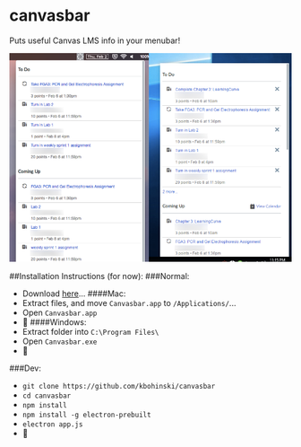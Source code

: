 # canvasbar
Puts useful Canvas LMS info in your menubar!

![Screenshot](https://raw.githubusercontent.com/kbohinski/canvasbar/master/screenshot.png)

##Installation Instructions (for now):
###Normal:
* Download [here](https://github.com/kbohinski/canvasbar/releases/)...
####Mac:
* Extract files, and move `Canvasbar.app` to `/Applications/`...
* Open `Canvasbar.app`
* 🎉
####Windows:
* Extract folder into `C:\Program Files\`
* Open `Canvasbar.exe`
* 🎉

###Dev:
* `git clone https://github.com/kbohinski/canvasbar`
* `cd canvasbar`
* `npm install`
* `npm install -g electron-prebuilt`
* `electron app.js`
* 💯
